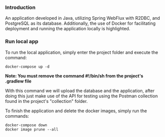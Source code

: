 ### Introduction
An application developed in Java, utilizing Spring WebFlux with R2DBC, and PostgreSQL as its database. Additionally, the use of Docker for facilitating deployment and running the application locally is highlighted.

### Run local app
To run the local application, simply enter the project folder and execute the command:
````shell
docker-compose up -d
````
**Note: You must remove the command #!/bin/sh from the project's .gradlew file**

With this command we will upload the database and the application, after doing this
just make use of the API for testing using the Postman collection found
in the project's "collection" folder.

To finish the application and delete the docker images, simply run the commands:
````shell
docker-compose down
docker image prune --all
````

